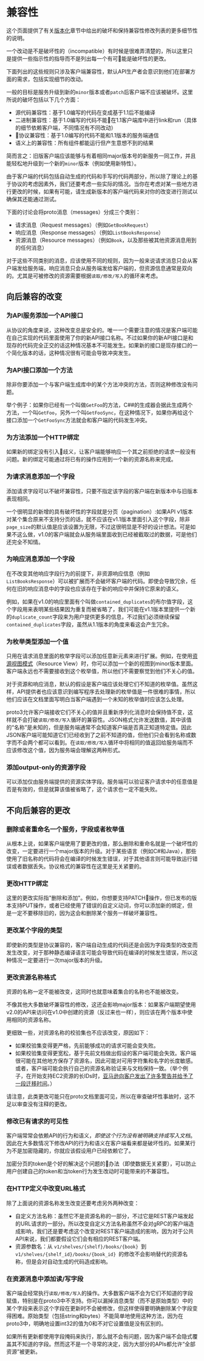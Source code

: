 # 兼容性
这个页面提供了有关[版本化](Versioning.md)章节中给出的破坏和保持兼容性修改列表的更多细节性的说明。

一个改动是不是破坏性的（incompatible）有时候是很难弄清楚的，所以这里只是提供一些指示性的指导而不是列出每一个有可能是破坏性的更改。

下面列出的这些规则只涉及客户端兼容性，默认API生产者会意识到他们在部署方面的需求，包括实现细节的改动。

一般的目标是服务升级到新的`minor`版本或者`patch`后客户端不应该被破坏。这里所说的破坏包括以下几个方面：

*   源代码兼容性：基于1.0编写的代码在变成基于1.1后不能编译
*   二进制兼容性：基于1.0编写的代码不能在1.1客户端库中进行link和run（具体的细节依赖客户端，不同情况有不同改动）
*   协议兼容性：基于1.0编写的代码不能和1.1版本的服务端通信
*   语义上的兼容性：所有组件都能运行但产生意想不到的结果

简而言之：旧版客户端应该能够与有着相同major版本号的新服务一同工作，并且能轻松地升级到一个新的`minor`版本（例如使用新特性）。

由于客户端的代码包括自动生成的代码和手写的代码两部分，所以除了理论上的基于协议的考虑因素外，我们还要考虑一些实际的情况。当你在考虑对某一些地方进行更改的时候，如果有可能，请生成新版本的客户端代码来对你的改变进行测试以确保其还能通过测试。


下面的讨论会将proto消息（messages）分成三个类别：
*   请求消息（Request messages）（例如`GetBookRequest`）
*   响应消息（Response messages）（例如`ListBooksResponse`）
*   资源消息（Resource messages）（例如`Book`，以及那些被其他资源消息用到的任何消息）

对于这些不同类别的消息，应该使用不同的规则，因为一般来说请求消息只会从客户端发给服务端，响应消息只会从服务端发给客户端的，但资源信息通常是双向的。尤其是可被修改的资源需要根据`读取/修改/写入`的循环来考虑。

## 向后兼容的改变
### 为API服务添加一个API接口
从协议的角度来说，这种改变总是安全的。唯一一个需要注意的情况是客户端可能在自己实现的代码里面使用了你的新API接口名称。不过如果你的新API接口是和现存的代码完全正交的话这种情况基本不可能发生。如果新的接口是现存接口的一个简化版本的话，这种情况很有可能会导致冲突发生。

### 为API接口添加一个方法
除非你要添加一个与客户端生成库中的某个方法冲突的方法，否则这种修改没有问题。

举个例子：如果你已经有一个叫做`GetFoo`的方法，C##的生成器会据此生成两个方法，一个叫`GetFoo`，另外一个叫`GetFooSync`，在这种情况下，如果你再给这个接口添加一个`GetFooSync`方法就会和客户端的代码发生冲突。

### 为方法添加一个HTTP绑定
如果新的绑定没有引入歧义，让客户端能够响应一个其之前拒绝的请求一般没有问题。新的绑定可能通过将已有的操作应用到一个新的资源名称来完成。

### 为请求消息添加一个字段
添加请求字段可以不破坏兼容性，只要不指定该字段的客户端在新版本中与旧版本表现相同。

一个很明显的新增的具有破坏性的字段就是分页（pagination）:如果API v1版本对某个集合原来不支持分页的话，就不应该在v1.1版本里面引入这个字段，除非`page_size`的默认值是应该设置为无限，不过这很明显是不好的设计想法。可是如果不这么做，v1.0的客户端就会从服务端里面收到已经被截取过的数据，可是他们还完全不知情。

### 为响应消息添加一个字段
在不改变其他响应字段行为的前提下，非资源响应信息（例如 `ListBooksResponse`）可以被扩展而不会破坏客户端的代码。即使会导致冗余，任何在旧的响应消息中的字段也应该存在于新的响应中并保持它原来的语义。

例如，如果在v1.0的响应里面有个叫做`contained_duplicates`的布尔值字段，这个字段用来表明某些结果因为重复而被省略了，我们可能在v1.1版本里提供一个新的`duplicate_count`字段来为用户提供更多的信息，不过我们必须继续保留`contained_duplicates`字段，虽然从1.1版本的角度来看这会产生冗余。

### 为枚举类型添加一个值
只用在请求消息里面的枚举字段可以添加任意新元素来进行扩展。例如，在使用[资源视图模式](https://cloud.google.com/apis/design/design_patterns#resource_view)（Resource View）时，你可以添加一个新的视图到minor版本里面。客户端永远也不需要接收到这个枚举值，所以他们不需要察觉到他们不关心的值。

对于资源和响应消息，默认的假设是客户端应该处理它们不知道的枚举值。虽然这样，API提供者也应该意识到编写程序去处理新的枚举值是一件很难的事情，所以他们应该在文档里面写明白当客户端遇到一个未知的枚举值时应该怎么处理。

proto3允许客户端接收它们不关心的值并且重新序列化消息时会保持值不变，这样就不会打破`读取/修改/写入`循环的兼容性。JSON格式允许发送数值，其中该值的“名称”是未知的，但是服务端通常不会知道客户端是否真正知道特定值。因此JSON客户端可能知道它们已经收到了之前不知道的值，但他们只会看到名称或数字而不会两个都可以看到。在`读取/修改/写入`循环中将相同的值返回给服务端而不应该修改这个值，因为服务端会理解这两种形式。

### 添加output-only的资源字段
可以添加仅由服务端提供的资源实体字段。服务端可以验证客户请求中的任意值是否是有效的，但是就算该值被省略了，这个请求也一定不能失败。

## 不向后兼容的更改
### 删除或者重命名一个服务，字段或者枚举值

从根本上说，如果客户端使用了要更改的值，那么删除和重命名就是一个破坏性的改变，一定要进行一个major版本的升级。对于某些语言（例如C#和Java），那些使用了旧名称的代码将会在编译的时候发生错误，对于其他语言则可能导致运行错误或者数据丢失。协议格式的兼容性在这里是无关紧要的。

### 更改HTTP绑定

这里的更改实际指"删除和添加"。例如，你想要支持PATCH操作，但已发布的版本支持PUT操作，或者已经使用了错误的自定义动词，你可以添加新的绑定，但是一定不要移除旧的，因为这会和删除某个服务一样破坏兼容性。

### 更改某个字段的类型
即使新的类型是协议兼容的，客户端自动生成的代码还是会因为字段类型的改变而发生改变，对于那种静态编译语言可能会导致代码在编译的时候发生错误，所以这种情况一定要进行一次major版本的升级。

### 更改资源名称格式
资源的名称一定不能被改变，这同时也就意味着集合的名称也不能被改变。

不像其他大多数破坏兼容性的修改，这还会影响major版本：如果客户端期望使用v2.0的API来访问在v1.0中创建的资源（反过来也一样），则应该在两个版本中使用相同的资源名称。

更细致一些，对资源名称的校验集也不应该改变，原因如下：

*   如果校验集变得更严格，先前能够成功的请求可能会变失败。
*   如果校验集变得更宽松，基于先前文档做出假设的客户端可能会失效。客户端很可能在其他地方保存了资源名，因此可能对可用字符集和名字的长度敏感。或者，客户端可能会执行自己的资源名称验证来与文档保持一致。（举个例子，在开始支持EC2资源的长IDs时，[亚马逊向客户发出了许多警告并给予了一段迁移时间](https://aws.amazon.com/blogs/aws/theyre-here-longer-ec2-resource-ids-now-available/)。）

请注意，此类更改可能只在proto文档里面可见，所以在审查破坏性事故时，这不足以审查没有注释的更改。

### 修改已有请求的可见性
客户端常常会依赖API的行为和语义，*即使这个行为没有被明确支持或写入文档*。因此在大多数情况下修改API的行为和语义在客户端看来都是破坏性的。如果某行为不是加密隐藏的，你就应该假设用户已经依赖它了。

加密分页的token是个好的解决这个问题的办法（即使数据无关紧要），可以防止用户创建自己的token和当token行为发生改动时可能带来的不兼容性。

### 在HTTP定义中改变URL格式
除了上面说的资源名称发生改变还要考虑另外两种改变：

*   自定义方法名称：虽然它不是资源名称的一部分，不过它是REST客户端发起的URL请求的一部分。所以改变自定义方法名称虽然不会对gRPC的客户端造成影响，我们还是要考虑这个改变对REST客户端造成的影响，因为对于公共API来说，我们都要假设它们会有相应的REST客户端。
*   资源参数名：从 `v1/shelves/{shelf}/books/{book} `到 `v1/shelves/{shelf_id}/books/{book_id} `的修改不会影响替代的资源名称，但是会对自动生成的代码造成影响。

### 在资源消息中添加读/写字段

客户端会经常执行`读取/修改/写入`的操作。大多数客户端不会为它们不知道的字段赋值，特别是在proto3中不支持。你可以漏掉消息类型（而不是原始类型）中的某个字段来表示这个字段在更新时不会被修改，但这样使得要明确删除某个字段变得困难。原始类型（包括string和bytes）不能简单地使用这种方法，因为在proto3中，明确地设置int32的值为0和不对它设置值是没有区别的。

如果所有更新都使用字段掩码来执行，那么就不会有问题，因为客户端不会隐式覆盖其不知道的字段。然而这不是一个寻常的决定，因为大部分的APIs都允许“全部资源”被更新。
